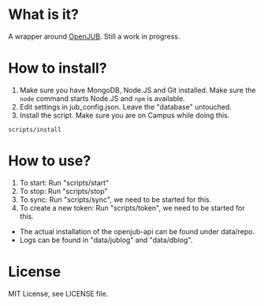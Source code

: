 # What is it?

A wrapper around [OpenJUB](https://github.com/OpenJUB/openjub-api). Still a work in progress.

# How to install?

1. Make sure you have MongoDB, Node.JS and Git installed. Make sure the ```node``` command starts Node.JS and ```npm``` is available.
2. Edit settings in jub_config.json. Leave the "database" untouched.
3. Install the script. Make sure you are on Campus while doing this.
```
scripts/install
```

# How to use?

 1. To start: Run "scripts/start"
 2. To stop: Run "scripts/stop"
 3. To sync: Run "scripts/sync", we need to be started for this.
 4. To create a new token: Run "scripts/token", we need to be started for this. 

* The actual installation of the openjub-api can be found under data/repo.
* Logs can be found in "data/jublog" and "data/dblog".

# License

MIT License, see LICENSE file.
